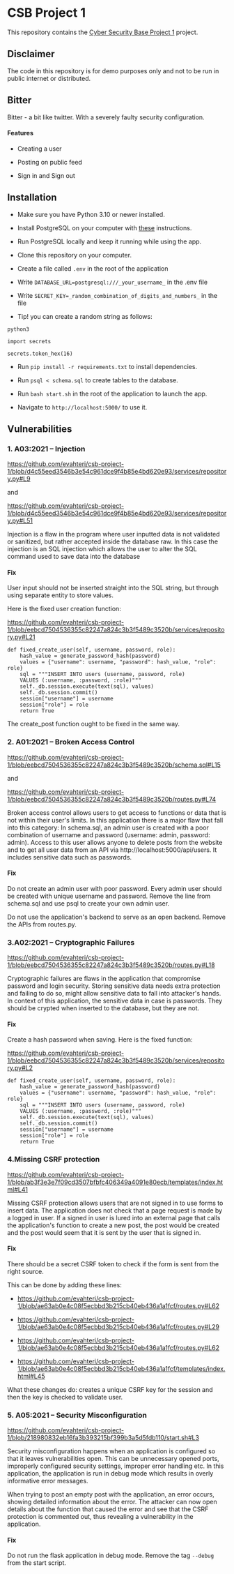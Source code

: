 # CSB Project 1

This repository contains the [Cyber Security Base Project 1](https://cybersecuritybase.mooc.fi/module-3.1) project.

## Disclaimer

The code in this repository is for demo purposes only and not to be run in public internet or distributed.

## Bitter

Bitter - a bit like twitter. With a severely faulty security configuration.

#### Features

- Creating a user

- Posting on public feed

- Sign in and Sign out

## Installation

- Make sure you have Python 3.10 or newer installed.

- Install PostgreSQL on your computer with [these](https://github.com/hy-tsoha/local-pg) instructions.

- Run PostgreSQL locally and keep it running while using the app.

- Clone this repository on your computer.

- Create a file called ```.env``` in the root of the application

- Write ```DATABASE_URL=postgresql:///_your_username_``` in the .env file

- Write ```SECRET_KEY=_random_combination_of_digits_and_numbers_``` in the file

- Tip! you can create a random string as follows:

``` python3 ```

``` import secrets ```

``` secrets.token_hex(16) ```

- Run ``` pip install -r requirements.txt ``` to install dependencies.

- Run ``` psql < schema.sql ``` to create tables to the database.

- Run ``` bash start.sh ``` in the root of the application to launch the app.

- Navigate to ```http://localhost:5000/``` to use it.

## Vulnerabilities

### 1. A03:2021 – Injection

https://github.com/evahteri/csb-project-1/blob/d4c55eed3546b3e54c961dce9f4b85e4bd620e93/services/repository.py#L9

and 

https://github.com/evahteri/csb-project-1/blob/d4c55eed3546b3e54c961dce9f4b85e4bd620e93/services/repository.py#L51

Injection is a flaw in the program where user inputted data is not validated or sanitized, but rather accepted inside the database raw. In this case the injection is an SQL injection which allows the user to alter the SQL command used to save data into the database

#### Fix

User input should not be inserted straight into the SQL string, but through using separate entity to store values.

Here is the fixed user creation function:

https://github.com/evahteri/csb-project-1/blob/eebcd7504536355c82247a824c3b3f5489c3520b/services/repository.py#L21

    def fixed_create_user(self, username, password, role):
        hash_value = generate_password_hash(password)
        values = {"username": username, "password": hash_value, "role": role}
        sql = """INSERT INTO users (username, password, role)
        VALUES (:username, :password, :role)"""
        self._db.session.execute(text(sql), values)
        self._db.session.commit()
        session["username"] = username
        session["role"] = role
        return True

The create_post function ought to be fixed in the same way.

### 2. A01:2021 – Broken Access Control

https://github.com/evahteri/csb-project-1/blob/eebcd7504536355c82247a824c3b3f5489c3520b/schema.sql#L15

and

https://github.com/evahteri/csb-project-1/blob/eebcd7504536355c82247a824c3b3f5489c3520b/routes.py#L74

Broken access control allows users to get access to functions or data that is not within their user's limits. In this application there is a major flaw that fall into this category: In schema.sql, an admin user is created with a poor combination of username and password (username: admin, password: admin). Access to this user allows anyone to delete posts from the website and to get all user data from an API via http://localhost:5000/api/users. It includes sensitive data such as passwords.

#### Fix 

Do not create an admin user with poor password. Every admin user should be created with unique username and password. Remove the line from schema.sql and use psql to create your own admin user.

Do not use the application's backend to serve as an open backend. Remove the APIs from routes.py.

### 3.A02:2021 – Cryptographic Failures

https://github.com/evahteri/csb-project-1/blob/eebcd7504536355c82247a824c3b3f5489c3520b/routes.py#L18

Cryptographic failures are flaws in the application that compromise password and login security. Storing sensitive data needs extra protection and failing to do so, might allow sensitive data to fall into attacker's hands. In context of this application, the sensitive data in case is passwords. They should be crypted when inserted to the database, but they are not.

#### Fix

Create a hash password when saving. Here is the fixed function:

https://github.com/evahteri/csb-project-1/blob/eebcd7504536355c82247a824c3b3f5489c3520b/services/repository.py#L2

    def fixed_create_user(self, username, password, role):
        hash_value = generate_password_hash(password)
        values = {"username": username, "password": hash_value, "role": role}
        sql = """INSERT INTO users (username, password, role)
        VALUES (:username, :password, :role)"""
        self._db.session.execute(text(sql), values)
        self._db.session.commit()
        session["username"] = username
        session["role"] = role
        return True


### 4.Missing CSRF protection

https://github.com/evahteri/csb-project-1/blob/ab3f3e3e7f09cd3507bfbfc406349a4091e80ecb/templates/index.html#L41

Missing CSRF protection allows users that are not signed in to use forms to insert data. The application does not check that a page request is made by a logged in user. If a signed in user is lured into an external page that calls the application's function to create a new post, the post would be created and the post would seem that it is sent by the user that is signed in.

#### Fix

There should be a secret CSRF token to check if the form is sent from the right source.

This can be done by adding these lines:

- https://github.com/evahteri/csb-project-1/blob/ae63ab0e4c08f5ecbbd3b215cb40eb436a1a1fcf/routes.py#L62

- https://github.com/evahteri/csb-project-1/blob/ae63ab0e4c08f5ecbbd3b215cb40eb436a1a1fcf/routes.py#L29

- https://github.com/evahteri/csb-project-1/blob/ae63ab0e4c08f5ecbbd3b215cb40eb436a1a1fcf/routes.py#L62

- https://github.com/evahteri/csb-project-1/blob/ae63ab0e4c08f5ecbbd3b215cb40eb436a1a1fcf/templates/index.html#L45


What these changes do: creates a unique CSRF key for the session and then the key is checked to validate user.

### 5. A05:2021 – Security Misconfiguration

https://github.com/evahteri/csb-project-1/blob/218980832eb16fa3b393215bf399b3a5d5fdb110/start.sh#L3

Security misconfiguration happens when an application is configured so that it leaves vulnerabilities open. This can be unnecessary opened ports, improperly configured security settings, improper error handling etc. In this application, the application is run in debug mode which results in overly informative error messages.

When trying to post an empty post with the application, an error occurs, showing detailed information about the error. The attacker can now open details about the function that caused the error and see that the CSRF protection is commented out, thus revealing a vulnerability in the application.

#### Fix

Do not run the flask application in debug mode. Remove the tag ```--debug``` from the start script.